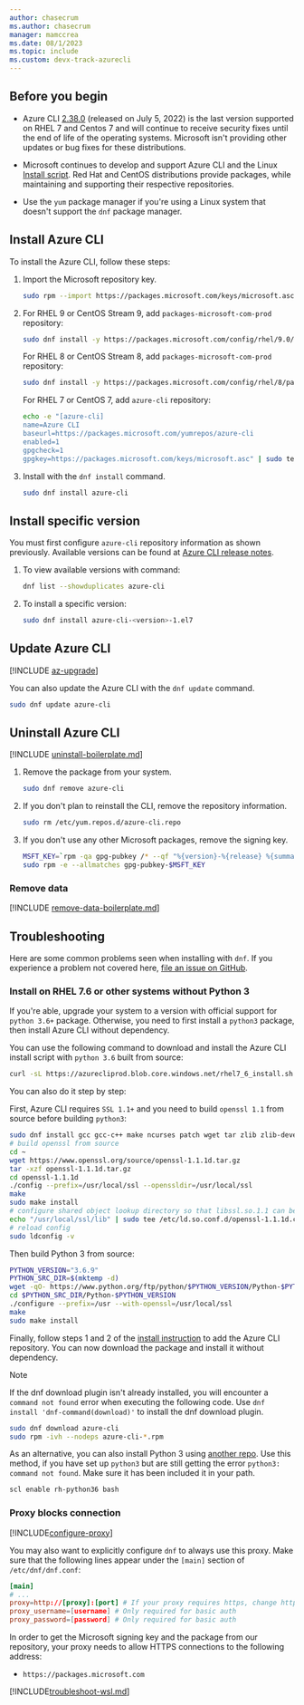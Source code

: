 ```yaml
---
author: chasecrum
ms.author: chasecrum
manager: mamccrea
ms.date: 08/1/2023
ms.topic: include
ms.custom: devx-track-azurecli
---
```


## Before you begin

- Azure CLI [2.38.0](/cli/azure/release-notes-azure-cli#july-05-2022) (released on July 5, 2022) is the last version supported on RHEL 7 and Centos 7 and will continue to receive security fixes until the end of life of the operating systems. Microsoft isn't providing other updates or bug fixes for these distributions.

- Microsoft continues to develop and support Azure CLI and the Linux [Install script](/cli/azure/install-azure-cli-linux?pivots=script). Red Hat and CentOS distributions provide packages, while maintaining and supporting their respective repositories. 

- Use the `yum` package manager if you're using a Linux system that doesn't support the `dnf` package manager.

## Install Azure CLI

To install the Azure CLI, follow these steps:

1. Import the Microsoft repository key.

   ```bash
   sudo rpm --import https://packages.microsoft.com/keys/microsoft.asc
   ```

2. For RHEL 9 or CentOS Stream 9, add `packages-microsoft-com-prod` repository:

   ```bash
   sudo dnf install -y https://packages.microsoft.com/config/rhel/9.0/packages-microsoft-prod.rpm
   ```

   For RHEL 8 or CentOS Stream 8, add `packages-microsoft-com-prod` repository:

   ```bash
   sudo dnf install -y https://packages.microsoft.com/config/rhel/8/packages-microsoft-prod.rpm
   ```

   For RHEL 7 or CentOS 7, add `azure-cli` repository:

   ```bash
   echo -e "[azure-cli]
   name=Azure CLI
   baseurl=https://packages.microsoft.com/yumrepos/azure-cli
   enabled=1
   gpgcheck=1
   gpgkey=https://packages.microsoft.com/keys/microsoft.asc" | sudo tee /etc/yum.repos.d/azure-cli.repo
   ```

3. Install with the `dnf install` command.

   ```bash
   sudo dnf install azure-cli
   ```

## Install specific version

You must first configure `azure-cli` repository information as shown previously. Available versions can be found at [Azure CLI release notes](../release-notes-azure-cli.md).

1. To view available versions with command:

   ```bash
   dnf list --showduplicates azure-cli
   ```

2. To install a specific version:

   ```bash
   sudo dnf install azure-cli-<version>-1.el7
   ```

## Update Azure CLI

[!INCLUDE [az-upgrade](az-upgrade.md)]

You can also update the Azure CLI with the `dnf update` command.

```bash
sudo dnf update azure-cli
```

## Uninstall Azure CLI

[!INCLUDE [uninstall-boilerplate.md](uninstall-boilerplate.md)]

1. Remove the package from your system.

   ```bash
   sudo dnf remove azure-cli
   ```

2. If you don't plan to reinstall the CLI, remove the repository information.

   ```bash
   sudo rm /etc/yum.repos.d/azure-cli.repo
   ```

3. If you don't use any other Microsoft packages, remove the signing key.

   ```bash
   MSFT_KEY=`rpm -qa gpg-pubkey /* --qf "%{version}-%{release} %{summary}\n" | grep Microsoft | awk '{print $1}'`
   sudo rpm -e --allmatches gpg-pubkey-$MSFT_KEY
   ```

### Remove data

[!INCLUDE [remove-data-boilerplate.md](remove-data-boilerplate.md)]

## Troubleshooting

Here are some common problems seen when installing with `dnf`. If you experience a problem not covered here, [file an issue on GitHub](https://github.com/Azure/azure-cli/issues).

### Install on RHEL 7.6 or other systems without Python 3

If you're able, upgrade your system to a version with official support for `python 3.6+` package. Otherwise, you need to first install a `python3` package, then install Azure CLI without dependency.

You can use the following command to download and install the Azure CLI install script with `python 3.6` built from source:

```bash
curl -sL https://azurecliprod.blob.core.windows.net/rhel7_6_install.sh | sudo bash
```

You can also do it step by step:

First, Azure CLI requires `SSL 1.1+` and you need to build `openssl 1.1` from source before building `python3`:

```bash
sudo dnf install gcc gcc-c++ make ncurses patch wget tar zlib zlib-devel -y
# build openssl from source
cd ~
wget https://www.openssl.org/source/openssl-1.1.1d.tar.gz
tar -xzf openssl-1.1.1d.tar.gz
cd openssl-1.1.1d
./config --prefix=/usr/local/ssl --openssldir=/usr/local/ssl
make
sudo make install
# configure shared object lookup directory so that libssl.so.1.1 can be found
echo "/usr/local/ssl/lib" | sudo tee /etc/ld.so.conf.d/openssl-1.1.1d.conf
# reload config
sudo ldconfig -v
```

Then build Python 3 from source:

```bash
PYTHON_VERSION="3.6.9"
PYTHON_SRC_DIR=$(mktemp -d)
wget -qO- https://www.python.org/ftp/python/$PYTHON_VERSION/Python-$PYTHON_VERSION.tgz | tar -xz -C "$PYTHON_SRC_DIR"
cd $PYTHON_SRC_DIR/Python-$PYTHON_VERSION
./configure --prefix=/usr --with-openssl=/usr/local/ssl
make
sudo make install
```

Finally, follow steps 1 and 2 of the [install instruction](#install-azure-cli) to add the Azure CLI repository. You can now download the package and install it without dependency.

> [!NOTE]
>
> If the dnf download plugin isn't already installed, you will encounter a `command not found` error when executing the following code. Use `dnf install 'dnf-command(download)'` to   install the dnf download plugin.

```bash
sudo dnf download azure-cli
sudo rpm -ivh --nodeps azure-cli-*.rpm
```

As an alternative, you can also install Python 3 using [another repo](https://developers.redhat.com/blog/2018/08/13/install-python3-rhel/). Use this method, if you have set up `python3` but are still getting the error `python3: command not found`. Make sure it has been included it in your path.

```bash
scl enable rh-python36 bash
```

### Proxy blocks connection

[!INCLUDE[configure-proxy](configure-proxy.md)]

You may also want to explicitly configure `dnf` to always use this proxy. Make sure that the following
lines appear under the `[main]` section of `/etc/dnf/dnf.conf`:

```dnf.conf
[main]
# ...
proxy=http://[proxy]:[port] # If your proxy requires https, change http->https
proxy_username=[username] # Only required for basic auth
proxy_password=[password] # Only required for basic auth
```

In order to get the Microsoft signing key and the package from our repository, your proxy needs to
allow HTTPS connections to the following address:

* `https://packages.microsoft.com`

[!INCLUDE[troubleshoot-wsl.md](troubleshoot-wsl.md)]
